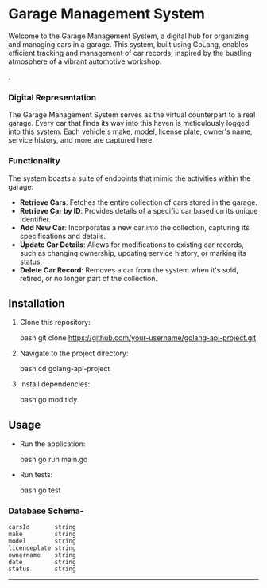 # Garage Management System

Welcome to the Garage Management System, a digital hub for organizing and managing cars in a garage. This system, built using GoLang, enables efficient tracking and management of car records, inspired by the bustling atmosphere of a vibrant automotive workshop.

.

### Digital Representation

The Garage Management System serves as the virtual counterpart to a real garage. Every car that finds its way into this haven is meticulously logged into this system. Each vehicle's make, model, license plate, owner's name, service history, and more are captured here.

### Functionality

The system boasts a suite of endpoints that mimic the activities within the garage:

- **Retrieve Cars**: Fetches the entire collection of cars stored in the garage.
- **Retrieve Car by ID**: Provides details of a specific car based on its unique identifier.
- **Add New Car**: Incorporates a new car into the collection, capturing its specifications and details.
- **Update Car Details**: Allows for modifications to existing car records, such as changing ownership, updating service history, or marking its status.
- **Delete Car Record**: Removes a car from the system when it's sold, retired, or no longer part of the collection.

## Installation

1. Clone this repository:

    bash
    git clone https://github.com/your-username/golang-api-project.git
    

2. Navigate to the project directory:

    bash
    cd golang-api-project
    

3. Install dependencies:

    bash
    go mod tidy
    

## Usage

- Run the application:

    bash
    go run main.go
    

- Run tests:

    bash
    go test

### Database Schema-
	carsId       string 
	make         string 
	model        string 
	licenceplate string 
	ownername    string 
	date         string 
	status       string 


---


